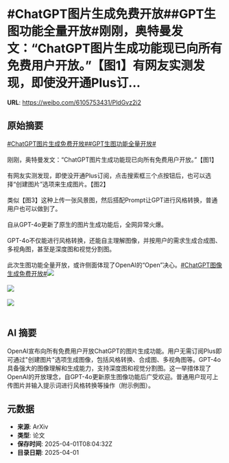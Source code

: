 # #ChatGPT图片生成免费开放##GPT生图功能全量开放#刚刚，奥特曼发文：“ChatGPT图片生成功能现已向所有免费用户开放。”【图1】有网友实测发现，即使没开通Plus订...

**URL**: https://weibo.com/6105753431/PldGvz2i2

## 原始摘要

<a href="https://m.weibo.cn/search?containerid=231522type%3D1%26t%3D10%26q%3D%23ChatGPT%E5%9B%BE%E7%89%87%E7%94%9F%E6%88%90%E5%85%8D%E8%B4%B9%E5%BC%80%E6%94%BE%23&amp;extparam=%23ChatGPT%E5%9B%BE%E7%89%87%E7%94%9F%E6%88%90%E5%85%8D%E8%B4%B9%E5%BC%80%E6%94%BE%23" data-hide=""><span class="surl-text">#ChatGPT图片生成免费开放#</span></a><a href="https://m.weibo.cn/search?containerid=231522type%3D1%26t%3D10%26q%3D%23GPT%E7%94%9F%E5%9B%BE%E5%8A%9F%E8%83%BD%E5%85%A8%E9%87%8F%E5%BC%80%E6%94%BE%23&amp;extparam=%23GPT%E7%94%9F%E5%9B%BE%E5%8A%9F%E8%83%BD%E5%85%A8%E9%87%8F%E5%BC%80%E6%94%BE%23" data-hide=""><span class="surl-text">#GPT生图功能全量开放#</span></a><br><br>刚刚，奥特曼发文：“ChatGPT图片生成功能现已向所有免费用户开放。”【图1】<br><br>有网友实测发现，即使没开通Plus订阅，点击搜索框三个点按钮后，也可以选择“创建图片”选项来生成图片。【图2】<br><br>类似【图3】这种上传一张风景图，然后搭配Prompt让GPT进行风格转换，普通用户也可以做到了。<br><br>自从GPT-4o更新了原生的图片生成功能后，全网异常火爆。<br><br>GPT-4o不仅能进行风格转换，还能自主理解图像，并按用户的需求生成合成图、多视角图，甚至是深度图和视觉分割图。<br><br>此次生图功能全量开放，或许侧面体现了OpenAI的“Open”决心。<a href="https://m.weibo.cn/search?containerid=231522type%3D1%26t%3D10%26q%3D%23ChatGPT%E5%9B%BE%E5%83%8F%E7%94%9F%E6%88%90%E5%85%8D%E8%B4%B9%E5%BC%80%E6%94%BE%23&amp;extparam=%23ChatGPT%E5%9B%BE%E5%83%8F%E7%94%9F%E6%88%90%E5%85%8D%E8%B4%B9%E5%BC%80%E6%94%BE%23" data-hide=""><span class="surl-text">#ChatGPT图像生成免费开放#</span></a><img style="" src="https://tvax4.sinaimg.cn/large/006Fd7o3gy1i014gypqdxj30vq0awdiq.jpg" referrerpolicy="no-referrer"><br><br><img style="" src="https://tvax4.sinaimg.cn/large/006Fd7o3gy1i014gzyu43j319e0oa0vy.jpg" referrerpolicy="no-referrer"><br><br><img style="" src="https://tvax3.sinaimg.cn/large/006Fd7o3gy1i014h29rndj30wc0zknne.jpg" referrerpolicy="no-referrer"><br><br>

## AI 摘要

OpenAI宣布向所有免费用户开放ChatGPT的图片生成功能。用户无需订阅Plus即可通过"创建图片"选项生成图像，包括风格转换、合成图、多视角图等。GPT-4o具备强大的图像理解和生成能力，支持深度图和视觉分割图。这一举措体现了OpenAI的开放理念，自GPT-4o更新原生图像功能后广受欢迎。普通用户现可上传图片并输入提示词进行风格转换等操作（附示例图）。

## 元数据

- **来源**: ArXiv
- **类型**: 论文
- **保存时间**: 2025-04-01T08:04:32Z
- **目录日期**: 2025-04-01
